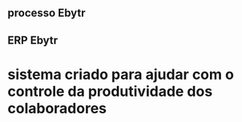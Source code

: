 ## processo Ebytr
## ERP Ebytr
# sistema criado para ajudar com o controle da produtividade dos colaboradores

